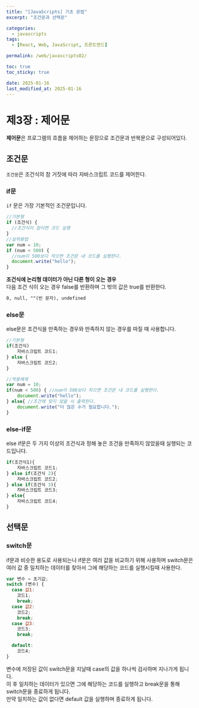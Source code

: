 ```yaml
---
title: "[JavaScripts] 기초 문법"
excerpt: "조건문과 선택문"

categories:
  - javascripts
tags:
  - [React, Web, JavaScript, 프론트엔드]

permalink: /web/javascripts02/

toc: true
toc_sticky: true

date: 2025-01-16
last_modified_at: 2025-01-16
---
```


# 제3장 : 제어문

**제어문**은 프로그램의 흐름을 제어하는 문장으로 조건문과 반복문으로 구성되어있다.

## 조건문

`조건문`은 조건식의 참 거짓에 따라 자바스크립트 코드를 제어한다. <br>

### if문

`if` 문은 가장 기본적인 조건문입니다.

```javascript
//기본형
if (조건식) {
  //조건식이 참이면 코드 실행
}
//실적용법
var num = 10;
if (num < 500) {
  //num이 500보다 작으면 조건문 내 코드를 실행한다.
  document.write("hello");
}
```

**조건식에 논리형 데이터가 아닌 다른 형이 오는 경우** <br>
다음 조건 식이 오는 경우 false를 반환하며 그 밖의 값은 true를 반환한다.

```md
0, null, ""(빈 문자), undefined
```

### else문

else문은 조건식을 만족하는 경우와 만족하지 않는 경우를 따질 때 사용합니다.

```javascript
//기본형
if(조건식)
    자바스크립트 코드1;
} else {
    자바스크립트 코드2;
}

//적용예제
var num = 10;
if(num < 500) { //num이 500보다 작으면 조건문 내 코드를 실행한다.
    document.write("hello");
} else{ //조건에 맞지 않을 시 출력한다.
    document.write("더 많은 수가 필요합니다.");
}
```

### else-if문

else if문은 두 가지 이상의 조건식과 정해 놓은 조건을 만족하지 않았을때 실행되는 코드입니다.

```javascript
if(조건식1){
    자바스크립트 코드1;
} else if(조건식 2){
    자바스크립트 코드2;
} else if(조건식 3){
    자바스크립트 코드3;
} else{
    자바스크립트 코드4;
}
```

## 선택문

### switch문

if문과 비슷한 용도로 사용되는나 if문은 여러 값을 비교하기 위해 사용하며 switch문은 여러 값 중 일치하는 데이터를 찾아서 그에 해당하는 코드를 실행시킬때 사용한다.

```javascript
var 변수 = 초기값;
switch (변수) {
  case 값1:
    코드1;
    break;
  case 값2:
    코드2;
    break;
  case 값3:
    코드3;
    break;

  default:
    코드4;
}
```

변수에 저장된 값이 switch문을 지날때 case의 값을 하나씩 검사하며 지나가게 됩니다. <br>
이 후 일치하는 데이터가 있으면 그에 해당하는 코드를 실행하고 break문을 통해 switch문을 종료하게 됩니다. <br>
만약 일치하는 값이 없다면 default 값을 실행하며 종료하게 됩니다.

